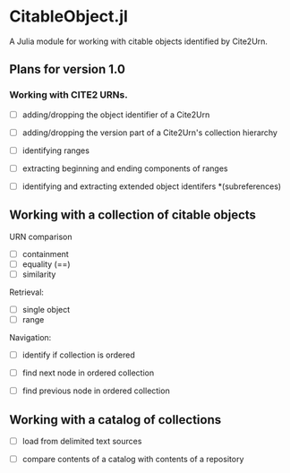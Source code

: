 # CitableObject.jl


A Julia module for working with citable objects identified by Cite2Urn.

## Plans for version 1.0


### Working with CITE2 URNs.


- [ ] adding/dropping the object identifier of a Cite2Urn
- [ ] adding/dropping the version part of a Cite2Urn's collection hierarchy
- [ ] identifying ranges
- [ ] extracting beginning and ending components of ranges
- [ ] identifying and extracting extended object identifers *(subreferences)


## Working with a collection of citable objects


URN comparison

- [ ] containment
- [ ] equality (==)
- [ ] similarity

Retrieval:

- [ ] single object
- [ ] range

Navigation:

- [ ] identify if collection is ordered
- [ ] find next node in ordered collection
- [ ] find previous node in ordered collection


## Working with a catalog of collections

- [ ] load from delimited text sources
- [ ] compare contents of a catalog with contents of a repository

